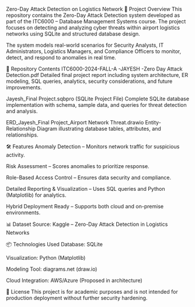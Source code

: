 Zero-Day Attack Detection on Logistics Network
📌 Project Overview
This repository contains the Zero-Day Attack Detection system developed as part of the ITC6000 – Database Management Systems course. The project focuses on detecting and analyzing cyber threats within airport logistics networks using SQLite and structured database design.

The system models real-world scenarios for Security Analysts, IT Administrators, Logistics Managers, and Compliance Officers to monitor, detect, and respond to anomalies in real time.

📂 Repository Contents
ITC6000-2024-FALL-A -JAYESH -Zero Day Attack Detection.pdf
Detailed final project report including system architecture, ER modeling, SQL queries, analytics, security considerations, and future improvements.

Jayesh_Final Project.sqbpro (SQLite Project File)
Complete SQLite database implementation with schema, sample data, and queries for threat detection and analysis.

ERD_Jayesh_Final Project_Airport Network Threat.drawio
Entity-Relationship Diagram illustrating database tables, attributes, and relationships.

🛠 Features
Anomaly Detection – Monitors network traffic for suspicious activity.

Risk Assessment – Scores anomalies to prioritize response.

Role-Based Access Control – Ensures data security and compliance.

Detailed Reporting & Visualization – Uses SQL queries and Python (Matplotlib) for analytics.

Hybrid Deployment Ready – Supports both cloud and on-premise environments.

📊 Dataset
Source: Kaggle – Zero-Day Attack Detection in Logistics Networks

📦 Technologies Used
Database: SQLite

Visualization: Python (Matplotlib)

Modeling Tool: diagrams.net (draw.io)

Cloud Integration: AWS/Azure (Proposed in architecture)

📜 License
This project is for academic purposes and is not intended for production deployment without further security hardening.
